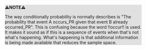 <div style="margin:2em; background-color: #e0e0e0;">

<strong>⚠️NOTE️️️⚠️</strong>

The way conditionally probability is normally describes is "The probability that event A occurs_PR given that event B already occurred_PR". This is confusing because the word !!occur!! is used. It makes it sound as if this is a sequence of events when that's not what's happening. What's happening is that additional information is being made available that reduces the sample space.
</div>

